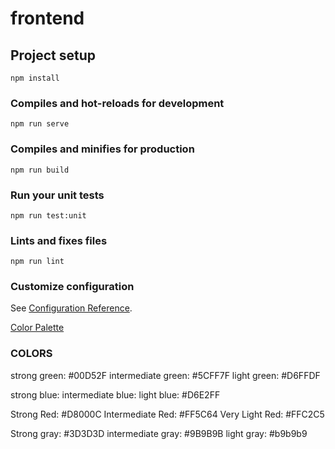 # frontend

## Project setup
```
npm install
```

### Compiles and hot-reloads for development
```
npm run serve
```

### Compiles and minifies for production
```
npm run build
```

### Run your unit tests
```
npm run test:unit
```

### Lints and fixes files
```
npm run lint
```

### Customize configuration
See [Configuration Reference](https://cli.vuejs.org/config/).

[Color Palette](https://coolors.co/9be564-f5b700-39a9db-ff9f1c-f7fff7)


### COLORS

strong green: #00D52F
intermediate green: #5CFF7F
light green: #D6FFDF

strong blue: 
intermediate blue: 
light blue: #D6E2FF

Strong Red: #D8000C
Intermediate Red: #FF5C64
Very Light Red: #FFC2C5

Strong gray: #3D3D3D
intermediate gray: #9B9B9B
light gray: #b9b9b9
